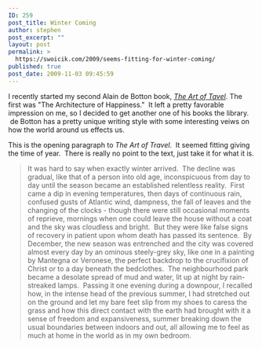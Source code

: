 ```yaml
---
ID: 259
post_title: Winter Coming
author: stephen
post_excerpt: ""
layout: post
permalink: >
  https://swoicik.com/2009/seems-fitting-for-winter-coming/
published: true
post_date: 2009-11-03 09:45:59
---
```

I recently started my second Alain de Botton book, <em><a href="http://www.amazon.com/gp/product/0375725342?ie=UTF8&amp;tag=stepwoic-20&amp;linkCode=as2&amp;camp=1789&amp;creative=390957&amp;creativeASIN=0375725342" target="_blank">The Art of Tavel</a></em>. The first was "The Architecture of Happiness."  It left a pretty favorable impression on me, so I decided to get another one of his books the library.  de Botton has a pretty unique writing style with some interesting veiws on how the world around us effects us.

This is the opening paragraph to <em>The Art of Travel</em>.  It seemed fitting giving the time of year.  There is really no point to the text, just take it for what it is.
<blockquote>It was hard to say when exactly winter arrived.  The decline was gradual, like that of a person into old age, inconspicuous from day to day until the season became an established relentless reality.  First came a dip in evening temperatures, then days of continuous rain, confused gusts of Atlantic wind, dampness, the fall of leaves and the changing of the clocks - though there were still occasional moments of reprieve, mornings when one could leave the house without a coat and the sky was cloudless and bright.  But they were like false signs of recovery in patient upon whom death has passed its sentence.  By December, the new season was entrenched and the city was covered almost every day by an ominous steely-grey sky, like one in a painting by Mantegna or Veronese, the perfect backdrop to the crucifixion of Christ or to a day beneath the bedclothes.  The neighbourhood park became a desolate spread of mud and water, lit up at night by rain-streaked lamps.  Passing it one evening during a downpour, I recalled how, in the intense head of the previous summer, I had stretched out on the ground and let my bare feet slip from my shoes to caress the grass and how this direct contact with the earth had brought with it a sense of freedom and expansiveness, summer breaking down the usual boundaries between indoors and out, all allowing me to feel as much at home in the world as in my own bedroom.</blockquote>